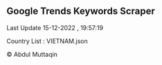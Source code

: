 

## Google Trends Keywords Scraper 
 
Last Update 15-12-2022 , 19:57:19

Country List :
VIETNAM.json



© Abdul Muttaqin 
